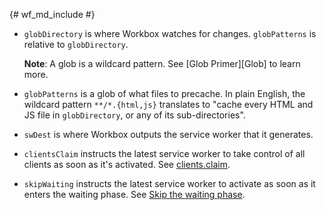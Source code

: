 {# wf_md_include #}

* `globDirectory` is where Workbox watches for changes. `globPatterns` is relative to `globDirectory`.<aside class="note">**Note**: A glob is a wildcard pattern. See \[Glob Primer\]\[Glob\] to learn more.</aside>

* `globPatterns` is a glob of what files to precache. In plain English, the wildcard pattern `**/*.{html,js}` translates to "cache every HTML and JS file in `globDirectory`, or any of its sub-directories".

* `swDest` is where Workbox outputs the service worker that it generates.
* `clientsClaim` instructs the latest service worker to take control of all clients as soon as it's activated. See [clients.claim](/web/fundamentals/primers/service-workers/lifecycle#clientsclaim).
* `skipWaiting` instructs the latest service worker to activate as soon as it enters the waiting phase. See [Skip the waiting phase](/web/fundamentals/primers/service-workers/lifecycle#skip_the_waiting_phase).